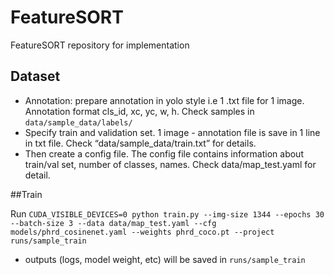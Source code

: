 # FeatureSORT

FeatureSORT repository for implementation


## Dataset 

- Annotation: prepare annotation in  yolo style i.e 1 .txt file for 1 image. Annotation format cls_id, xc, yc, w, h. Check samples in `data/sample_data/labels/`
- Specify train and validation set. 1 image - annotation file is save in 1 line in txt file. Check “data/sample_data/train.txt” for details.
- Then create a config file. The config file contains information about train/val set, number of classes, names. Check data/map_test.yaml for detail.

##Train

Run `CUDA_VISIBLE_DEVICES=0 python train.py --img-size 1344 --epochs 30 --batch-size 3 --data data/map_test.yaml --cfg models/phrd_cosinenet.yaml --weights phrd_coco.pt --project runs/sample_train`
 - outputs (logs, model weight, etc) will be saved in `runs/sample_train`
